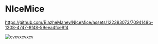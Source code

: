 # NIceMice

https://github.com/BlazheManev/NIceMice/assets/122383073/7094148b-1208-4747-8f48-59eea4fce9f4

![cvxvxcvxcv](https://github.com/BlazheManev/NIceMice/assets/122383073/213977da-a898-487b-be33-5ba87de47a13)
